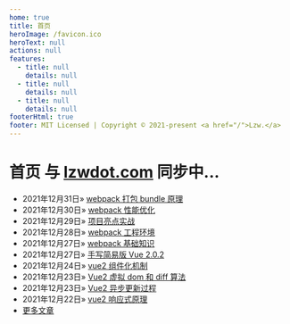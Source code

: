 ```yaml
---
home: true
title: 首页
heroImage: /favicon.ico
heroText: null
actions: null
features:
  - title: null
    details: null
  - title: null
    details: null
  - title: null
    details: null
footerHtml: true
footer: MIT Licensed | Copyright © 2021-present <a href="/">Lzw.</a>
---
```

# 首页 <span class="el-link el-link--info"><span class="el-link--inner">与 <a href="//lzwdot.com/blog/">lzwdot.com</a> 同步中...</span></span>

- <span class="date">2021年12月31日</span>&raquo; [webpack 打包 bundle 原理](/blog/engineering/webpack-study/28929.md)    
- <span class="date">2021年12月30日</span>&raquo; [webpack 性能优化](/blog/engineering/webpack-study/28923.md)    
- <span class="date">2021年12月29日</span>&raquo; [项目亮点实战](/blog/product/project/28802.md)    
- <span class="date">2021年12月28日</span>&raquo; [webpack 工程环境](/blog/engineering/webpack-study/28787.md)    
- <span class="date">2021年12月27日</span>&raquo; [webpack 基础知识](/blog/engineering/webpack-study/28782.md)    
- <span class="date">2021年12月27日</span>&raquo; [手写简易版 Vue 2.0.2](/blog/frame/vue-study/28778.md)    
- <span class="date">2021年12月24日</span>&raquo; [vue2 组件化机制](/blog/frame/vue2-src/28775.md)    
- <span class="date">2021年12月23日</span>&raquo; [Vue2 虚拟 dom 和 diff 算法](/blog/frame/vue2-src/28767.md)    
- <span class="date">2021年12月23日</span>&raquo; [Vue2 异步更新过程](/blog/frame/vue2-src/28765.md)    
- <span class="date">2021年12月22日</span>&raquo; [vue2 响应式原理](/blog/frame/vue2-src/28757.md)    
- [更多文章](/blog/pages/archive)   
